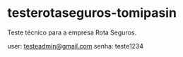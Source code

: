 # testerotaseguros-tomipasin
Teste técnico para a empresa Rota Seguros.


user: testeadmin@gmail.com
senha: teste1234



